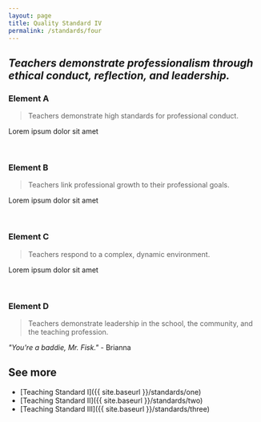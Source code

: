 ```yaml
---
layout: page
title: Quality Standard IV
permalink: /standards/four
---
```


## _Teachers demonstrate professionalism through ethical conduct, reflection, and leadership._

### Element A

> Teachers demonstrate high standards for professional conduct.

Lorem ipsum dolor sit amet

<br>

### Element B

> Teachers link professional growth to their professional goals.

Lorem ipsum dolor sit amet

<br>

### Element C

> Teachers respond to a complex, dynamic environment.

Lorem ipsum dolor sit amet

<br>

### Element D

> Teachers demonstrate leadership in the school, the community, and the teaching profession.

_"You're a baddie, Mr. Fisk."_ - Brianna

## See more

- [Teaching Standard I]({{ site.baseurl }}/standards/one)
- [Teaching Standard II]({{ site.baseurl }}/standards/two)
- [Teaching Standard III]({{ site.baseurl }}/standards/three)
